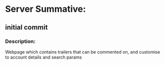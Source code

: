 # Server Summative:

## initial commit

### Description:
Webpage which contains trailers that can be commented on, and customise to account details and search params
